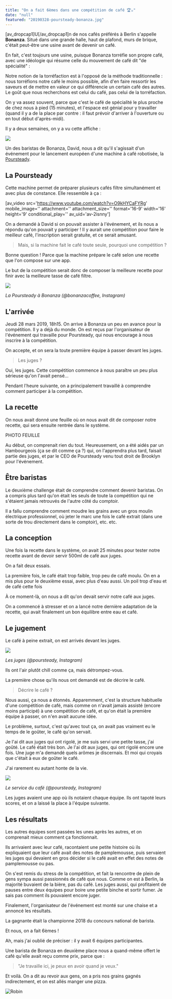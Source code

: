 ```yaml
---
title: "On a fait 6èmes dans une compétition de café 🏆☕"
date: "null"
featured: "20190328-poursteady-bonanza.jpg"
---
```


\[av_dropcap1\]U\[/av_dropcap1\]n de nos cafés préférés à Berlin s'appelle
**Bonanza**. Situé dans une grande halle, haut de plafond, murs de brique,
c'était peut-être une usine avant de devenir un café.

En fait, c'est toujours une usine, puisque Bonanza torréfie son propre café,
avec une idéologie qui résume celle du mouvement de café dit "de spécialité" :

Notre notion de la torréfaction est à l'opposé de la méthode traditionnelle :
nous torréfions notre café le moins possible, afin d'en faire ressortir les
saveurs et de mettre en valeur ce qui différencie un certain café des autres. Le
goût que nous recherchons est celui du café, pas celui de la torréfaction.

On y va assez souvent, parce que c'est le café de spécialité le plus proche de
chez nous à pied (15 minutes), et l'espace est génial pour y travailler (quand
il y a de la place par contre : il faut prévoir d'arriver à l'ouverture ou en
tout début d'après-midi).

Il y a deux semaines, on y a vu cette affiche :

![](20190328-poursteady-affiche.jpg)

Un des baristas de Bonanza, David, nous a dit qu'il s'agissait d'un événement
pour le lancement européen d'une machine à café robotisée, la
[Poursteady](http://poursteady.com/).

## La Poursteady

Cette machine permet de préparer plusieurs cafés filtre simultanément et avec
plus de constance. Elle ressemble à ça :

\[av_video src='https://www.youtube.com/watch?v=O9kHYCaFYRg' mobile_image=''
attachment='' attachment_size='' format='16-9' width='16' height='9'
conditional_play='' av_uid='av-2isnny'\]

On a demandé à David si on pouvait assister à l'événement, et ils nous a répondu
qu'on pouvait y participer ! Il y aurait une compétition pour faire le meilleur
café, l'inscription serait gratuite, et ce serait amusant.

> Mais, si la machine fait le café toute seule, pourquoi une compétition ?

Bonne question ! Parce que la machine prépare le café selon une recette que l'on
compose sur une app.

Le but de la compétition serait donc de composer la meilleure recette pour finir
avec la meilleure tasse de café filtre.

![](20190328-poursteady-bonanza.jpg)

_La Poursteady à Bonanza (@bonanzacoffee, Instagram)_

## L'arrivée

Jeudi 28 mars 2019, 18h15. On arrive à Bonanza un peu en avance pour la
compétition. Il y a déjà du monde. On est reçus par l'organisateur de
l'événement qui travaille pour Poursteady, qui nous encourage à nous inscrire à
la compétition.

On accepte, et on sera la toute première équipe à passer devant les juges.

> Les juges ?

Oui, les juges. Cette compétition commence à nous paraître un peu plus sérieuse
qu'on l'avait pensé...

Pendant l'heure suivante, on a principalement travaillé à comprendre comment
participer à la compétition.

## La recette

On nous avait donné une feuille où on nous avait dit de composer notre recette,
qui sera ensuite rentrée dans le système.

PHOTO FEUILLE

Au début, on comprenait rien du tout. Heureusement, on a été aidés par un
Hambourgeois (ça se dit comme ça ?) qui, on l'apprendra plus tard, faisait
partie des juges, et par le CEO de Poursteady venu tout droit de Brooklyn pour
l'événement.

## Être baristas

Le deuxième challenge était de comprendre comment devenir baristas. On a compris
plus tard qu'on était les seuls de toute la compétition qui ne s'étaient jamais
retrouvés de l'autre côté du comptoir.

Il a fallu comprendre comment moudre les grains avec un gros moulin électrique
professionnel, où jeter le marc une fois le café extrait (dans une sorte de trou
directement dans le comptoir), etc. etc.

## La conception

Une fois la recette dans le système, on avait 25 minutes pour tester notre
recette avant de devoir servir 500ml de café aux juges.

On a fait deux essais.

La première fois, le café était trop faible, trop peu de café moulu. On en a mis
plus pour le deuxième essai, avec plus d'eau aussi. Un poil trop d'eau et de
café cette fois

À ce moment-là, on nous a dit qu'on devait servir notre café aux juges.

On a commencé à stresser et on a lancé notre dernière adaptation de la recette,
qui avait finalement un bon équilibre entre eau et café.

## Le jugement

Le café à peine extrait, on est arrivés devant les juges.

![](20190328-poursteady-juges.jpg)

_Les juges (@poursteady, Instagram)_

Ils ont l'air plutôt chill comme ça, mais détrompez-vous.

La première chose qu'ils nous ont demandé est de décrire le café.

> Décrire le café ?

Nous aussi, ça nous a étonnés. Apparemment, c'est la structure habituelle d'une
compétition de café, mais comme on n'avait jamais assisté (encore moins
participé) à une compétition de café, et qu'on était la première équipe à
passer, on n'en avait aucune idée.

Le problème, surtout, c'est qu'avec tout ça, on avait pas vraiment eu le temps
de le goûter, le café qu'on servait.

Je l'ai dit aux juges qui ont rigolé, je me suis servi une petite tasse, j'ai
goûté. Le café était très bon. Je l'ai dit aux juges, qui ont rigolé encore une
fois. Une juge m'a demandé quels arômes je discernais. Et moi qui croyais que
c'était à eux de goûter le café.

J'ai rarement eu autant honte de la vie.

![](20190328-poursteady-robin.jpg)

_Le service du café (@poursteady, Instagram)_

Les juges avaient une app où ils notaient chaque équipe. Ils ont tapoté leurs
scores, et on a laissé la place à l'équipe suivante.

## Les résultats

Les autres équipes sont passées les unes après les autres, et on comprenait
mieux comment ça fonctionnait.

Ils arrivaient avec leur café, racontaient une petite histoire où ils
expliquaient que leur café avait des notes de pamplemousse, puis servaient les
juges qui devaient en gros décider si le café avait en effet des notes de
pamplemousse ou pas.

On s'est remis du stress de la compétition, et fait la rencontre de plein de
gens sympa aussi passionnés de café que nous. Comme on est à Berlin, la majorité
buvaient de la bière, pas du café. Les juges aussi, qui profitaient de pauses
entre deux équipes pour boire une petite binche et sortir fumer. Je sais pas
comment ils pouvaient encore juger.

Finalement, l'organisateur de l'événement est monté sur une chaise et a annoncé
les résultats.

La gagnante était la championne 2018 du concours national de barista.

Et nous, on a fait 6èmes !

Ah, mais j'ai oublié de préciser : il y avait 6 équipes participantes.

Une barista de Bonanza en deuxième place nous a quand-même offert le café
qu'elle avait reçu comme prix, parce que :

> "Je travaille ici, je peux en avoir quand je veux."

Et voilà. On a dit au revoir aux gens, on a pris nos grains gagnés
indirectement, et on est allés manger une pizza.

![Robin](20171004-signature-robin.png)
